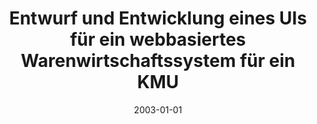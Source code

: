 ---
abstract: ''
authors:
- Christian Klausner
date: '2003-01-01'
featured: false
links:
- name: Publik
  url: https://publik.tuwien.ac.at/showentry.php?ID=138135&lang=2
publication_types:
- '7'
publishDate: '2003-01-01'
title: Entwurf und Entwicklung eines UIs für ein webbasiertes Warenwirtschaftssystem
  für ein KMU
url_pdf: ''
---